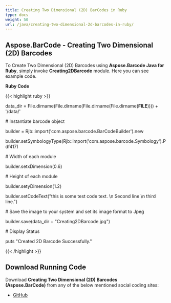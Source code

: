 ```yaml
---
title: Creating Two Dimensional (2D) BarCodes in Ruby
type: docs
weight: 50
url: /java/creating-two-dimensional-2d-barcodes-in-ruby/
---
```


## **Aspose.BarCode - Creating Two Dimensional (2D) Barcodes**
To Create Two Dimensional (2D) Barcodes using **Aspose.Barcode Java for Ruby**, simply invoke **Creating2DBarcode** module. Here you can see example code.

**Ruby Code**

{{< highlight ruby >}}

 data_dir = File.dirname(File.dirname(File.dirname(File.dirname(__FILE__)))) + '/data/'



\# Instantiate barcode object

builder = Rjb::import('com.aspose.barcode.BarCodeBuilder').new

builder.setSymbologyType(Rjb::import('com.aspose.barcode.Symbology').Pdf417)

\# Width of each module

builder.setxDimension(0.6)

\# Height of each module

builder.setyDimension(1.2)

builder.setCodeText("this is some test code text. \n Second line \n third line.")

\# Save the image to your system and set its image format to Jpeg

builder.save(data_dir + "Creating2DBarcode.jpg")

\# Display Status

puts "Created 2D Barcode Successfully."

{{< /highlight >}}
## **Download Running Code**
Download **Creating Two Dimensional (2D) Barcodes (Aspose.BarCode)** from any of the below mentioned social coding sites:

- [GitHub](https://github.com/aspose-barcode/Aspose.BarCode-for-Java/blob/master/Plugins/Aspose_Barcode_Java_for_Ruby/lib/asposebarcodejava/2DBarcode/creating2dbarcode.rb)
